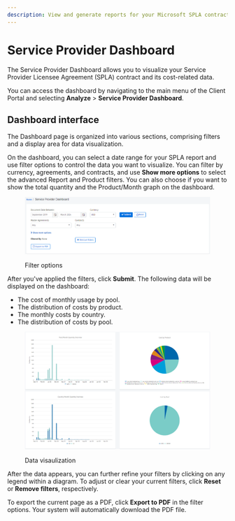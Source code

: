 ```yaml
---
description: View and generate reports for your Microsoft SPLA contract.
---
```


# Service Provider Dashboard

The Service Provider Dashboard allows you to visualize your Service Provider Licensee Agreement (SPLA) contract and its cost-related data.&#x20;

You can access the dashboard by navigating to the main menu of the Client Portal and selecting **Analyze** > **Service Provider Dashboard**.

## Dashboard interface

The Dashboard page is organized into various sections, comprising filters and a display area for data visualization.

On the dashboard, you can select a date range for your SPLA report and use filter options to control the data you want to visualize. You can filter by currency, agreements, and contracts, and use **Show more options** to select the advanced Report and Product filters. You can also choose if you want to show the total quantity and the Product/Month graph on the dashboard.&#x20;

<figure><img src="../../.gitbook/assets/image (290).png" alt=""><figcaption><p>Filter options</p></figcaption></figure>

After you've applied the filters, click **Submit**. The following data will be displayed on the dashboard:

* The cost of monthly usage by pool.
* The distribution of costs by product.
* The monthly costs by country.
* The distribution of costs by pool.

<figure><img src="../../.gitbook/assets/image (291).png" alt=""><figcaption><p>Data visaulization</p></figcaption></figure>

After the data appears, you can further refine your filters by clicking on any legend within a diagram. To adjust or clear your current filters, click **Reset** or **Remove filters**, respectively.&#x20;

To export the current page as a PDF, click **Export to PDF** in the filter options. Your system will automatically download the PDF file.&#x20;

